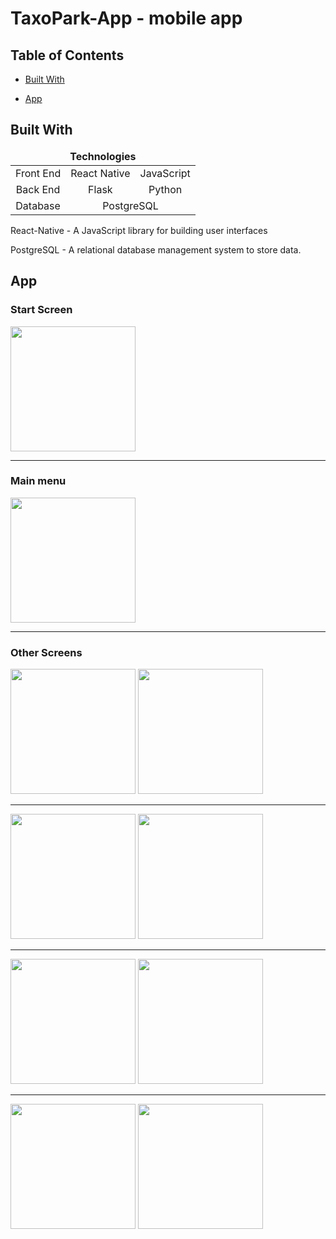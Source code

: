 # TaxoPark-App - mobile app

## Table of Contents  
- [Built With](#built_with)
- [App](#app)

  <a name="built_with"/>

## Built With

<table>
    <thead>
    <tr align="center">
        <td colspan=4><b>Technologies</b></td>
    </tr>
    </thead>
    <tbody>
    <tr align="center">
        <td align="center">Front End</td>
        <td>React Native</td>
        <td>JavaScript</td>
    </tr>
    <tr align="center">
        <td>Back End</td>
        <td>Flask</td>
        <td>Python</td>
    </tr>
    <tr align="center">
        <td>Database</td>
        <td colspan=3>PostgreSQL</td>
    </tr>
    </tbody>
</table>


React-Native - A JavaScript library for building user interfaces

PostgreSQL - A relational database management system to store data.

<a name="app"/>

## App


### Start Screen
<img src="https://github.com/YakubovShakir/TaxoPark-App/assets/41867901/3b21d97a-45e0-4a5d-8c98-7f7094b8712d" width="200">

---

### Main menu

<img src="https://github.com/YakubovShakir/TaxoPark-App/assets/41867901/fca334d6-a437-480f-941a-92e5950f0966" width="200">

---

### Other Screens

<img src="https://github.com/YakubovShakir/TaxoPark-App/assets/41867901/d94331ea-2e7c-49b8-afb4-9f7644dc9c12" width="200">
<img src="https://github.com/YakubovShakir/TaxoPark-App/assets/41867901/9de076b4-72db-42ec-8aba-f5b487eb5add" width="200">

---
<img src="https://github.com/YakubovShakir/TaxoPark-App/assets/41867901/2bb2fc94-f755-4566-85d9-eac5d2370470" width="200">
<img src="https://github.com/YakubovShakir/TaxoPark-App/assets/41867901/f57553f4-5c9c-4c4f-b4be-e631532e1d48" width="200">

---

<img src="https://github.com/YakubovShakir/TaxoPark-App/assets/41867901/20abb7a3-e3df-4dcf-88fe-c7bab5880c86" width="200">
<img src="https://github.com/YakubovShakir/TaxoPark-App/assets/41867901/4db67f71-7ae4-4b6e-80f9-8d93d884cbef" width="200">

---

<img src="https://github.com/YakubovShakir/TaxoPark-App/assets/41867901/02910036-37d7-4203-8d73-274999a15f6e" width="200">

<img src="https://github.com/YakubovShakir/TaxoPark-App/assets/41867901/c8ead7bf-5d10-418e-af7e-54317ab780af" width="200">
